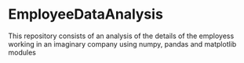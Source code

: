 # EmployeeDataAnalysis
This repository consists of an analysis of the details of the employess working in an imaginary company using numpy, pandas and matplotlib modules
